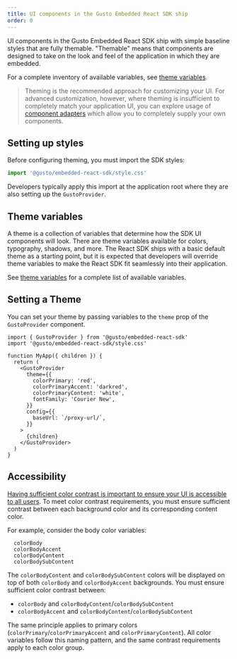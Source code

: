 ```yaml
---
title: UI components in the Gusto Embedded React SDK ship
order: 0
---
```


UI components in the Gusto Embedded React SDK ship with simple baseline styles that are fully themable. "Themable" means that components are designed to take on the look and feel of the application in which they are embedded.

For a complete inventory of available variables, see [theme variables](./theme-variables.md).

> Theming is the recommended approach for customizing your UI. For advanced customization, however, where theming is insufficient to completely match your application UI, you can explore usage of [component adapters](../component-adapter/component-adapter.md) which allow you to completely supply your own components.

## Setting up styles

Before configuring theming, you must import the SDK styles:

```typescript
import '@gusto/embedded-react-sdk/style.css'
```

Developers typically apply this import at the application root where they are also setting up the `GustoProvider`.

## Theme variables

A theme is a collection of variables that determine how the SDK UI components will look. There are theme variables available for colors, typography, shadows, and more. The React SDK ships with a basic default theme as a starting point, but it is expected that developers will override theme variables to make the React SDK fit seamlessly into their application.

See [theme variables](./theme-variables.md) for a complete list of available variables.

## Setting a Theme

You can set your theme by passing variables to the `theme` prop of the `GustoProvider` component.

```
import { GustoProvider } from '@gusto/embedded-react-sdk'
import '@gusto/embedded-react-sdk/style.css'

function MyApp({ children }) {
  return (
    <GustoProvider
      theme={{
        colorPrimary: 'red',
        colorPrimaryAccent: 'darkred',
        colorPrimaryContent: 'white',
        fontFamily: 'Courier New',
      }}
      config={{
        baseUrl: `/proxy-url/`,
      }}
    >
      {children}
    </GustoProvider>
  )
}
```

## Accessibility

[Having sufficient color contrast is important to ensure your UI is accessible to all users](https://www.w3.org/WAI/WCAG22/Understanding/contrast-minimum.html). To meet color contrast requirements, you must ensure sufficient contrast between each background color and its corresponding content color.

For example, consider the body color variables:

```
  colorBody
  colorBodyAccent
  colorBodyContent
  colorBodySubContent
```

The `colorBodyContent` and `colorBodySubContent` colors will be displayed on top of both `colorBody` and `colorBodyAccent` backgrounds. You must ensure sufficient color contrast between:

- `colorBody` and `colorBodyContent`/`colorBodySubContent`
- `colorBodyAccent` and `colorBodyContent`/`colorBodySubContent`

The same principle applies to primary colors (`colorPrimary`/`colorPrimaryAccent` and `colorPrimaryContent`). All color variables follow this naming pattern, and the same contrast requirements apply to each color group.
